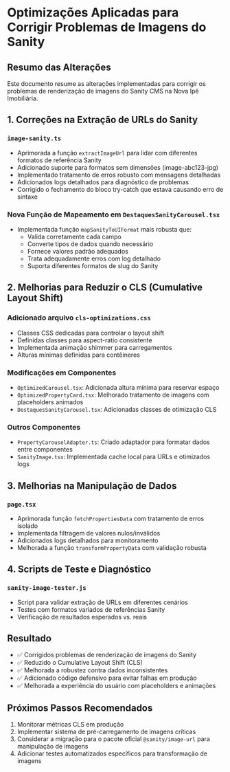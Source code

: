 # Optimizações Aplicadas para Corrigir Problemas de Imagens do Sanity

## Resumo das Alterações

Este documento resume as alterações implementadas para corrigir os problemas de renderização de imagens do Sanity CMS na Nova Ipê Imobiliária.

## 1. Correções na Extração de URLs do Sanity

### `image-sanity.ts`
- Aprimorada a função `extractImageUrl` para lidar com diferentes formatos de referência Sanity
- Adicionado suporte para formatos sem dimensões (image-abc123-jpg)
- Implementado tratamento de erros robusto com mensagens detalhadas
- Adicionados logs detalhados para diagnóstico de problemas
- Corrigido o fechamento do bloco try-catch que estava causando erro de sintaxe

### Nova Função de Mapeamento em `DestaquesSanityCarousel.tsx`
- Implementada função `mapSanityToUIFormat` mais robusta que:
  - Valida corretamente cada campo
  - Converte tipos de dados quando necessário
  - Fornece valores padrão adequados
  - Trata adequadamente erros com log detalhado
  - Suporta diferentes formatos de slug do Sanity

## 2. Melhorias para Reduzir o CLS (Cumulative Layout Shift)

### Adicionado arquivo `cls-optimizations.css`
- Classes CSS dedicadas para controlar o layout shift
- Definidas classes para aspect-ratio consistente
- Implementada animação shimmer para carregamentos
- Alturas mínimas definidas para contêineres

### Modificações em Componentes
- `OptimizedCarousel.tsx`: Adicionada altura mínima para reservar espaço
- `OptimizedPropertyCard.tsx`: Melhorado tratamento de imagens com placeholders animados
- `DestaquesSanityCarousel.tsx`: Adicionadas classes de otimização CLS

### Outros Componentes
- `PropertyCarouselAdapter.ts`: Criado adaptador para formatar dados entre componentes
- `SanityImage.tsx`: Implementada cache local para URLs e otimizados logs

## 3. Melhorias na Manipulação de Dados

### `page.tsx`
- Aprimorada função `fetchPropertiesData` com tratamento de erros isolado
- Implementada filtragem de valores nulos/inválidos
- Adicionados logs detalhados para monitoramento
- Melhorada a função `transformPropertyData` com validação robusta

## 4. Scripts de Teste e Diagnóstico

### `sanity-image-tester.js`
- Script para validar extração de URLs em diferentes cenários
- Testes com formatos variados de referências Sanity
- Verificação de resultados esperados vs. reais

## Resultado

- ✅ Corrigidos problemas de renderização de imagens do Sanity
- ✅ Reduzido o Cumulative Layout Shift (CLS)
- ✅ Melhorada a robustez contra dados inconsistentes
- ✅ Adicionado código defensivo para evitar falhas em produção
- ✅ Melhorada a experiência do usuário com placeholders e animações

## Próximos Passos Recomendados

1. Monitorar métricas CLS em produção
2. Implementar sistema de pré-carregamento de imagens críticas
3. Considerar a migração para o pacote oficial `@sanity/image-url` para manipulação de imagens
4. Adicionar testes automatizados específicos para transformação de imagens
